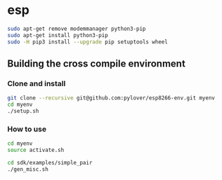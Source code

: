 # esp

```bash
sudo apt-get remove modemmanager python3-pip
sudo apt-get install python3-pip
sudo -H pip3 install --upgrade pip setuptools wheel
```

## Building the cross compile environment


### Clone and install

```bash
git clone --recursive git@github.com:pylover/esp8266-env.git myenv
cd myenv
./setup.sh
```

### How to use

```bash
cd myenv
source activate.sh

cd sdk/examples/simple_pair
./gen_misc.sh


```
